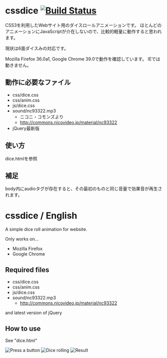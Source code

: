 # cssdice [![Build Status](https://travis-ci.org/ukatama/dice3d.svg)](https://travis-ci.org/ukatama/dice3d)

CSS3を利用したWebサイト用のダイスロールアニメーションです。
ほとんどのアニメーションにJavaScriptが介在しないので、比較的軽量に動作すると思われます。

現状は6面ダイスみの対応です。

Mozilla Firefox 36.0a1, Google Chrome 39.0で動作を確認しています。
IEでは動きません。

## 動作に必要なファイル
* css/dice.css
* css/anim.css
* js/dice.css
* sound/nc93322.mp3
    * ニコニ・コモンズより
    * http://commons.nicovideo.jp/material/nc93322
* jQuery最新版

## 使い方
dice.htmlを参照

## 補足
body内にaudioタグが存在すると、その最初のものと同じ音量で効果音が再生されます。

# cssdice / English
A simple dice roll animation for website.

Only works on...

* Mozilla Firefox
* Google Chrome

## Required files
* css/dice.css
* css/anim.css
* js/dice.css
* sound/nc93322.mp3
    * http://commons.nicovideo.jp/material/nc93322

and latest version of jQuery

## How to use
See "dice.html"

![Press a button](https://raw.github.com/ukatama/cssdice/master/img/ss01.png)
![Dice rolling](https://raw.github.com/ukatama/cssdice/master/img/ss02.png)
![Result](https://raw.github.com/ukatama/cssdice/master/img/ss03.png)
